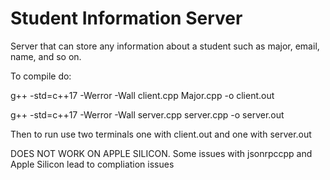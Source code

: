 # Student Information Server
Server that can store any information about a student such as major, email, name, and so on. 

To compile do:

g++ -std=c++17 -Werror -Wall client.cpp Major.cpp -o client.out 

g++ -std=c++17 -Werror -Wall server.cpp server.cpp -o server.out

Then to run use two terminals one with client.out and one with server.out

DOES NOT WORK ON APPLE SILICON.
Some issues with jsonrpccpp and Apple Silicon lead to compliation issues

